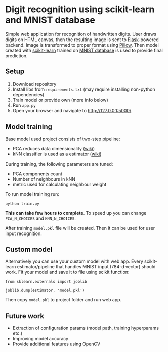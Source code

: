 # Digit recognition using scikit-learn and MNIST database

Simple web application for recognition of handwritten digits. User draws digits on HTML canvas, then the resulting image
is sent to [Flask](http://flask.pocoo.org/)-powered backend. Image is transformed to proper format using 
[Pillow](https://pypi.python.org/pypi/Pillow/). Then model created with [scikit-learn](http://scikit-learn.org/stable/)
 trained on [MNIST database](http://yann.lecun.com/exdb/mnist/) is used to provide final prediction.
 
## Setup

1. Download repository
2. Install libs from `requirements.txt` (may require installing non-python dependencies)
3. Train model or provide own (more info below)
4. Run `app.py`
5. Open your browser and navigate to http://127.0.0.1:5000/

## Model training

Base model used project consists of two-step pipeline:
* PCA reduces data dimensionality ([wiki](https://en.wikipedia.org/wiki/Principal_component_analysis))
* kNN classifier is used as a estimator ([wiki](https://en.wikipedia.org/wiki/K-nearest_neighbors_algorithm))

During training, the following parameters are tuned:
* PCA components count
* Number of neighbours in kNN
* metric used for calculating neighbour weight

To run model training run:
```
python train.py
```
**This can take few hours to complete**. To speed up you can change `PCA_N_CHOICES` and `KNN_N_CHOICES`.

After training `model.pkl` file will be created. Then it can be used for user input recognition. 

## Custom model

Alternatively you can use your custom model with web app. Every scikit-learn estimator/pipeline that handles MNIST input
(784-d vector) should work. Fit your model and save it to file using scikit function:
```
from sklearn.externals import joblib

joblib.dump(estimator, 'model.pkl')
```
Then copy `model.pkl` to project folder and run web app. 

## Future work

* Extraction of configuration params (model path, training hyperparams etc.)
* Improving model accuracy
* Provide additional features using OpenCV

